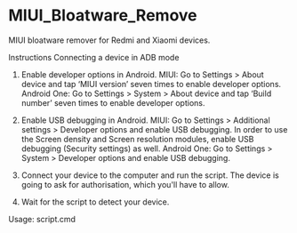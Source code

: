 # MIUI_Bloatware_Remove
MIUI bloatware remover for Redmi and Xiaomi devices. 


Instructions
Connecting a device in ADB mode

1) Enable developer options in Android.
        MIUI: Go to Settings > About device and tap ‘MIUI version’ seven times to enable developer options.
        Android One: Go to Settings > System > About device and tap ‘Build number’ seven times to enable developer options.

 2) Enable USB debugging in Android.
        MIUI: Go to Settings > Additional settings > Developer options and enable USB debugging.
            In order to use the Screen density and Screen resolution modules, enable USB debugging (Security settings) as well.
        Android One: Go to Settings > System > Developer options and enable USB debugging.

3) Connect your device to the computer and run the script. The device is going to ask for authorisation, which you'll have to allow.

4) Wait for the script to detect your device.


Usage: script.cmd
